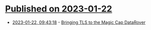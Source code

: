 # [Published on 2023-01-22](index.md)

* [2023-01-22, 09:43:18](https://lobste.rs/s/8vbyrp/bringing_tls_magic_cap_datarover) - [Bringing TLS to the Magic Cap DataRover](https://oldvcr.blogspot.com/2023/01/bringing-tls-to-magic-cap-datarover.html)
